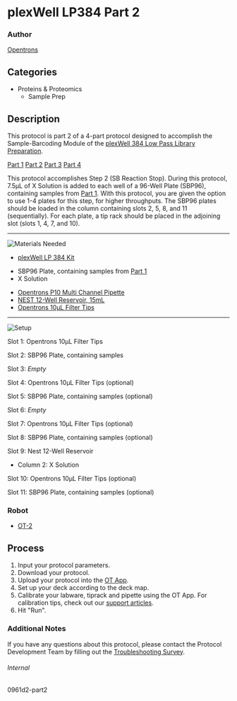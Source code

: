 # plexWell LP384 Part 2

### Author
[Opentrons](https://opentrons.com/)

## Categories
* Proteins & Proteomics
	* Sample Prep


## Description
This protocol is part 2 of a 4-part protocol designed to accomplish the Sample-Barcoding Module of the [plexWell 384 Low Pass Library Preparation](https://seqwell.com/products/plexwell-lp-384/).


[Part 1](https://protocols.opentrons.com/protocol/0961d2-part1)
[Part 2](https://protocols.opentrons.com/protocol/0961d2-part2)
[Part 3](https://protocols.opentrons.com/protocol/0961d2-part3)
[Part 4](https://protocols.opentrons.com/protocol/0961d2-part4)


This protocol accomplishes Step 2 (SB Reaction Stop). During this protocol, 7.5µL of X Solution is added to each well of a 96-Well Plate (SBP96), containing samples from [Part 1](https://protocols.opentrons.com/protocol/0961d2-part1). With this protocol, you are given the option to use 1-4 plates for this step, for higher throughputs. The SBP96 plates should be loaded in the column containing slots 2, 5, 8, and 11 (sequentially). For each plate, a tip rack should be placed in the adjoining slot (slots 1, 4, 7, and 10).

---
![Materials Needed](https://s3.amazonaws.com/opentrons-protocol-library-website/custom-README-images/001-General+Headings/materials.png)

* [plexWell LP 384 Kit](https://seqwell.com/products/plexwell-lp-384/)
- SBP96 Plate, containing samples from [Part 1](https://protocols.opentrons.com/protocol/0961d2-part1)
- X Solution
* [Opentrons P10 Multi Channel Pipette](https://shop.opentrons.com/collections/ot-2-robot/products/8-channel-electronic-pipette)
* [NEST 12-Well Reservoir, 15mL](https://labware.opentrons.com/nest_12_reservoir_15ml?category=reservoir)
* [Opentrons 10µL Filter Tips](https://shop.opentrons.com/collections/opentrons-tips/products/opentrons-10ul-filter-tip)


---
![Setup](https://s3.amazonaws.com/opentrons-protocol-library-website/custom-README-images/001-General+Headings/Setup.png)

Slot 1: Opentrons 10µL Filter Tips

Slot 2: SBP96 Plate, containing samples

Slot 3: *Empty*

Slot 4: Opentrons 10µL Filter Tips (optional)

Slot 5: SBP96 Plate, containing samples (optional)

Slot 6: *Empty*

Slot 7: Opentrons 10µL Filter Tips (optional)

Slot 8: SBP96 Plate, containing samples (optional)

Slot 9: Nest 12-Well Reservoir
* Column 2: X Solution

Slot 10: Opentrons 10µL Filter Tips (optional)

Slot 11: SBP96 Plate, containing samples (optional)


### Robot
* [OT-2](https://opentrons.com/ot-2)

## Process

1. Input your protocol parameters.
2. Download your protocol.
3. Upload your protocol into the [OT App](https://opentrons.com/ot-app).
4. Set up your deck according to the deck map.
5. Calibrate your labware, tiprack and pipette using the OT App. For calibration tips, check out our [support articles](https://support.opentrons.com/en/collections/1559720-guide-for-getting-started-with-the-ot-2).
6. Hit "Run".

### Additional Notes
If you have any questions about this protocol, please contact the Protocol Development Team by filling out the [Troubleshooting Survey](https://protocol-troubleshooting.paperform.co/).

###### Internal
0961d2-part2

